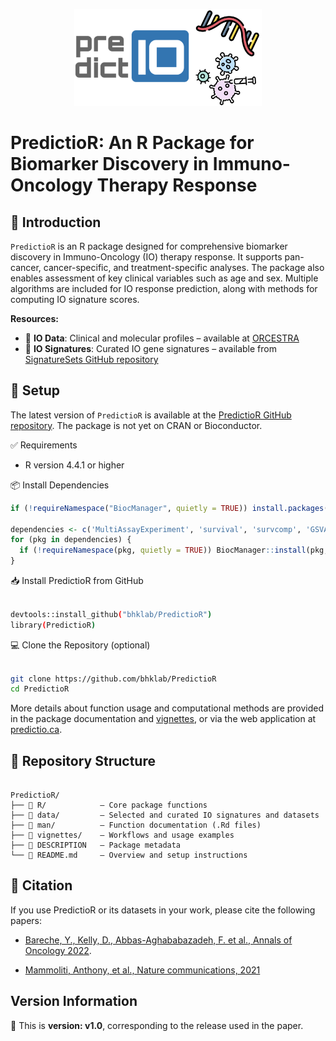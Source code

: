 <p align="center">
  <img width="300" src="vignettes/SignatureSets_Logo.jpg">
</p>


# PredictioR: An R Package for Biomarker Discovery in Immuno-Oncology Therapy Response

## 📖 Introduction
    
`PredictioR` is an R package designed for comprehensive biomarker discovery in Immuno-Oncology (IO) therapy response. It supports pan-cancer, cancer-specific, and treatment-specific analyses. The package also enables assessment of key clinical variables such as age and sex. Multiple algorithms are included for IO response prediction, along with methods for computing IO signature scores.

**Resources:**
- 🧬 **IO Data**: Clinical and molecular profiles – available at [ORCESTRA](https://www.orcestra.ca/clinical_icb)  
- 🧾 **IO Signatures**: Curated IO gene signatures – available from [SignatureSets GitHub repository](https://github.com/bhklab/SignatureSets)


## 🔧 Setup
                                                                 
The latest version of `PredictioR` is available at the [PredictioR GitHub repository](https://github.com/bhklab/PredictioR). The package is not yet on CRAN or Bioconductor.

✅ Requirements
- R version 4.4.1 or higher

📦 Install Dependencies

```r
if (!requireNamespace("BiocManager", quietly = TRUE)) install.packages("BiocManager")

dependencies <- c('MultiAssayExperiment', 'survival', 'survcomp', 'GSVA', 'meta', 'ggplot2', 'ggrepel')
for (pkg in dependencies) {
  if (!requireNamespace(pkg, quietly = TRUE)) BiocManager::install(pkg, update = FALSE)
}

```

📥 Install PredictioR from GitHub

``` bash

devtools::install_github("bhklab/PredictioR")
library(PredictioR) 

```

💻 Clone the Repository (optional)

``` bash

git clone https://github.com/bhklab/PredictioR
cd PredictioR

```

More details about function usage and computational methods are provided in the package documentation and [vignettes](https://github.com/bhklab/PredictioR/blob/main/vignettes/PredictioR.Rmd), or via the web application at [predictio.ca](https://predictio.ca/).

## 📁 Repository Structure

```plaintext

PredictioR/
├── 📁 R/            – Core package functions
├── 📁 data/         – Selected and curated IO signatures and datasets
├── 📁 man/          – Function documentation (.Rd files)
├── 📁 vignettes/    – Workflows and usage examples
├── 📄 DESCRIPTION   – Package metadata
└── 📄 README.md     – Overview and setup instructions

```

## 📝 Citation
                                                                  
If you use PredictioR or its datasets in your work, please cite the following papers:                                                                  
- [Bareche, Y., Kelly, D., Abbas-Aghababazadeh, F. et al., Annals of Oncology 2022](https://pubmed.ncbi.nlm.nih.gov/36055464/).
                                                                      
- [Mammoliti, Anthony, et al., Nature communications, 2021](https://pubmed.ncbi.nlm.nih.gov/34608132/)

## Version Information

📌 This is **version: v1.0**, corresponding to the release used in the paper. 
